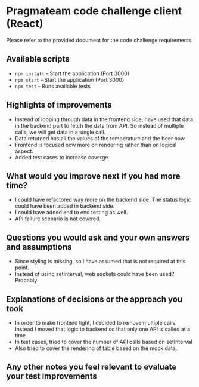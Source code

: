 # Pragmateam code challenge client (React)

Please refer to the provided document for the code challenge requirements. 

## Available scripts

- `npm install` - Start the application (Port 3000)
- `npm start` - Start the application (Port 3000)
- `npm test` - Runs available tests

## Highlights of improvements

- Instead of looping through data in the frontend side, have used that data in the backend part to fetch the data from API. So instead of multiple calls, we will get data in a single call.
- Data returned has all the values of the temperature and the beer now.
- Frontend is focused now more on rendering rather than on logical aspect.
- Added test cases to increase coverge

## What would you improve next if you had more time?

- I could have refactored way more on the backend side. The status logic could have been added in backend side.
- I could have added end to end testing as well.
- API failure scenario is not covered.

## Questions you would ask and your own answers and assumptions

- Since styling is missing, so I have assumed that is not required at this point.
- Instead of using setInterval, web sockets could have been used? Probably

## Explanations of decisions or the approach you took

- In order to make frontend light, I decided to remove multiple calls. Instead I moved that logic to backend so that only one API is called at a time.
- In test cases, tried to cover the number of API calls based on setInterval
- Also tried to cover the rendering of table based on the mock data.

## Any other notes you feel relevant to evaluate your test improvements
